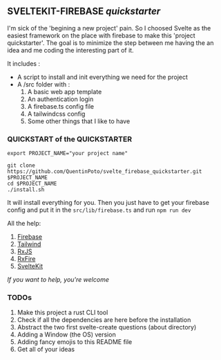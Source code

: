 ## SVELTEKIT-FIREBASE *quickstarter*
I'm sick of the 'begining a new project' pain.
So I choosed Svelte as the easiest framework on the place with firebase to make this 'project quickstarter'.
The goal is to minimize the step between me having the an idea and me coding the interesting part of it.

It includes :
- A script to install and init everything we need for the project
- A /src folder with :
	1. A basic web app template
	2. An authentication login
	3. A firebase.ts config file
	4. A tailwindcss config
	5. Some other things that I like to have

### QUICKSTART of the QUICKSTARTER
```
export PROJECT_NAME="your project name"
```
```
git clone https://github.com/QuentinPoto/svelte_firebase_quickstarter.git $PROJECT_NAME
cd $PROJECT_NAME 
./install.sh
```
It will install everything for you.
Then you just have to get your firebase config and put it in the `src/lib/firebase.ts` and run `npm run dev`

All the help:
1. [Firebase](https://firebase.google.com/docs/web/setup?authuser=0&hl=fr)
2. [Tailwind](https://tailwindcss.com/docs/guides/sveltekit)
3. [RxJS](https://rxjs.dev/guide/installation)
4. [RxFire](https://github.com/FirebaseExtended/rxfire)
5. [SvelteKit](https://kit.svelte.dev/docs/introduction)

*If you want to help, you're welcome*
### TODOs
1. Make this project a rust CLI tool
2. Check if all the dependencies are here before the installation
3. Abstract the two first svelte-create questions (about directory)
4. Adding a Window (the OS) version
5. Adding fancy emojis to this README file
6. Get all of your ideas
